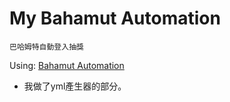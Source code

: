 # My Bahamut Automation
`巴哈姆特自動登入抽獎`

Using: [Bahamut Automation](https://gitlab.com/JacobLinCool/bahamut-automation)

- 我做了yml產生器的部分。
